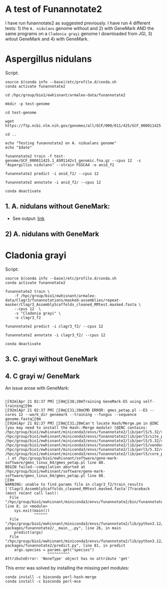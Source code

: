 # A test of Funannotate2

I have run funannotate2 as suggested previously. I have run 4 different tests: 1) the `A. nidulans` genome without and 2) with GeneMark AND the same programs on a `Cladonia grayi` genome I downloaded from JGI, 3) witout GeneMark and 4) with GeneMark.

# Aspergillus nidulans

Script:

```{}
source $(conda info --base)/etc/profile.d/conda.sh
conda activate funannotate2

cd /hpc/group/bio1/ewhisnant/armaleo-data/funannotate2

mkdir -p test-genome

cd test-genome

wget https://ftp.ncbi.nlm.nih.gov/genomes/all/GCF/000/011/425/GCF_000011425.1_ASM1142v1/GCF_000011425.1_ASM1142v1_genomic.fna.gz

cd ..

echo "Testing funannotate2 on A. nidualans genome"
echo "$date"

funannotate2 train -f test-genome/GCF_000011425.1_ASM1142v1_genomic.fna.gz --cpus 12  -s "Aspergillus nidulans" --strain FGSCA4 -o anid_f2

funannotate2 predict -i anid_f2/ --cpus 12

funannotate2 annotate -i anid_f2/ --cpus 12

conda deactivate
```

## 1. A. nidulans without GeneMark:

* See output: [link](funannotate2/funannotate2-test/clagr3-test/f2_clagr3_test.err)

## 2) A. nidulans with GeneMark


# Cladonia grayi 

Script:

```{}
source $(conda info --base)/etc/profile.d/conda.sh
conda activate funannotate2

funannotate2 train \
    -f /hpc/group/bio1/ewhisnant/armaleo-data/Clagr3/funannotations/masked-assemblies/repeat-masker/Clagr3_AssemblyScaffolds_cleaned_RMtest.masked.fasta \
    --cpus 12  \
    -s "Cladonia grayi" \
    -o clagr3_f2

funannotate2 predict -i clagr3_f2/ --cpus 12

funannotate2 annotate -i clagr3_f2/ --cpus 12

conda deactivate

```
## 3. C. grayi without GeneMark


## 4. C grayi w/ GeneMark

An issue arose with GeneMark:

```{}

[92m[Apr 21 02:37 PM] [0m[38;20mTraining GeneMark-ES using self-training[0m
[92m[Apr 21 02:37 PM] [0m[31;20mCMD ERROR: gmes_petap.pl --ES --cores 12 --work_dir genemark --training --fungus --sequence genome.fasta[0m
[92m[Apr 21 02:37 PM] [0m[31;20mCan't locate Hash/Merge.pm in @INC (you may need to install the Hash::Merge module) (@INC contains: /hpc/group/bio1/ewhisnant/miniconda3/envs/funannotate2/lib/perl5/5.32/site_perl /hpc/group/bio1/ewhisnant/miniconda3/envs/funannotate2/lib/perl5/site_perl /hpc/group/bio1/ewhisnant/miniconda3/envs/funannotate2/lib/perl5/5.32/vendor_perl /hpc/group/bio1/ewhisnant/miniconda3/envs/funannotate2/lib/perl5/vendor_perl /hpc/group/bio1/ewhisnant/miniconda3/envs/funannotate2/lib/perl5/5.32/core_perl /hpc/group/bio1/ewhisnant/miniconda3/envs/funannotate2/lib/perl5/core_perl .) at /hpc/group/bio1/ewhisnant/software/gene-mark-software/gmes_linux_64/gmes_petap.pl line 88.
BEGIN failed--compilation aborted at /hpc/group/bio1/ewhisnant/software/gene-mark-software/gmes_linux_64/gmes_petap.pl line 88.
[0m
WARNING: unable to find params file in clagr3_f2/train_results
['Clagr3_AssemblyScaffolds_cleaned_RMtest.masked.fasta']Traceback (most recent call last):
  File "/hpc/group/bio1/ewhisnant/miniconda3/envs/funannotate2/bin/funannotate2", line 8, in <module>
    sys.exit(main())
             ^^^^^^
  File "/hpc/group/bio1/ewhisnant/miniconda3/envs/funannotate2/lib/python3.12/site-packages/funannotate2/__main__.py", line 26, in main
    predict(args)
  File "/hpc/group/bio1/ewhisnant/miniconda3/envs/funannotate2/lib/python3.12/site-packages/funannotate2/predict.py", line 81, in predict
    args.species = params.get("species")
                   ^^^^^^^^^^
AttributeError: 'NoneType' object has no attribute 'get'

```

This error was solved by installing the missing perl modules:

```{}
conda install -c bioconda perl-hash-merge
conda install -c bioconda perl-mce
```
